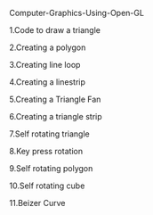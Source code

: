 Computer-Graphics-Using-Open-GL   


1.Code to draw a triangle

2.Creating a polygon

3.Creating line loop

4.Creating a linestrip

5.Creating a Triangle Fan

6.Creating a triangle strip

7.Self rotating triangle

8.Key press rotation

9.Self rotating polygon

10.Self rotating cube

11.Beizer Curve
